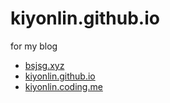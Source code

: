 # kiyonlin.github.io
for my blog 
- [bsjsg.xyz](bsjsg.xyz)
- [kiyonlin.github.io](https://kiyonlin.github.io/) 
- [kiyonlin.coding.me](http://kiyonlin.coding.me/) 
